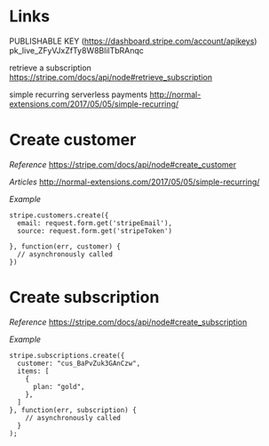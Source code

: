 # Links

PUBLISHABLE KEY (https://dashboard.stripe.com/account/apikeys)
  pk_live_ZFyVJxZfTy8W8BlilTbRAnqc

retrieve a subscription
  https://stripe.com/docs/api/node#retrieve_subscription

simple recurring serverless payments
  http://normal-extensions.com/2017/05/05/simple-recurring/



# Create customer

*Reference* https://stripe.com/docs/api/node#create_customer

*Articles*
  http://normal-extensions.com/2017/05/05/simple-recurring/

*Example*

```
stripe.customers.create({
  email: request.form.get('stripeEmail'),
  source: request.form.get('stripeToken')

}, function(err, customer) {
  // asynchronously called
})
```


# Create subscription

*Reference* https://stripe.com/docs/api/node#create_subscription

*Example*

```
stripe.subscriptions.create({
  customer: "cus_BaPvZuk3GAnCzw",
  items: [
    {
      plan: "gold",
    },
  ]
}, function(err, subscription) {
    // asynchronously called
  }
);
```
